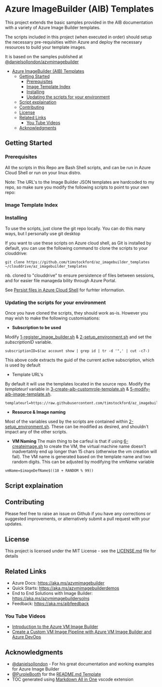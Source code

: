 # Azure ImageBuilder (AIB) Templates

This project extends the basic samples provided in the AIB documentation with a variety of Azure Image Builder templates.

The scripts included in this project (when executed in order) should setup the necessary pre-requisities within Azure and deploy the necessary resources to build your template images.


It is based on the samples published at [@danielsollondon/azvmimagebuilder](https://github.com/danielsollondon/azvmimagebuilder)

- [Azure ImageBuilder (AIB) Templates](#azure-imagebuilder-aib-templates)
  - [Getting Started](#getting-started)
    - [Prerequisites](#prerequisites)
    - [Image Template Index](#image-template-index)
    - [Installing](#installing)
    - [Updating the scripts for your environment](#updating-the-scripts-for-your-environment)
  - [Script explaination](#script-explaination)
  - [Contributing](#contributing)
  - [License](#license)
  - [Related Links](#related-links)
    - [You Tube Videos](#you-tube-videos)
  - [Acknowledgments](#acknowledgments)

## Getting Started

### Prerequisites

All the scripts in this Repo are Bash Shell scripts, and can be run in Azure Cloud Shell or run on your linux distro.

Note: The URL's to the Image Builder JSON templates are hardcoded to my repo, so make sure you modify the following scripts to point to your own repo:

### Image Template Index

### Installing

To use the scripts, just clone the git repo locally.
You can do this many ways, but I personally use git desktop

If you want to use these scripts on Azure cloud shell, as Git is installed by default, you can use the following command to clone the scripts to your clouddrive:

```
git clone https://github.com/timstockford/az_imagebuilder_templates ~/clouddrive/az_imagebuilder_templates

```
nb. cloned to "clouddrive" to ensure persistence of files between sessions, and for easier file manageda bility through Azure Portal.

See [Persist files in Azure Cloud Shell](https://docs.microsoft.com/en-us/azure/cloud-shell/persisting-shell-storage) for furhter information.


### Updating the scripts for your environment

Once you have cloned the scripts, they should work as-is.  However you may wish to make the following customisations:

 - **Subscription to be used**

Modify [1-register_image_builder.sh](1-register_image_builder.sh) & [2-setup_environment.sh](2-setup_environment.sh) and set the *subscriptionID* variable.

```
subscriptionID=$(az account show | grep id | tr -d '",' | cut -c7-)
```
This above code extracts the guid of the current active subscription, which is used by default

  - Template URL's
  
  By default it will use the templates located in the source repo.  Modify the *templateurl* variable in [3-create-aib-customrole-template.sh](3-create-aib-customrole-template.sh) & [5-modify-aib-image-template.sh](5-modify-aib-image-template.sh).
  ```
templateurl=https://raw.githubusercontent.com/timstockford/az_imagebuilder_templates/master/templates/aibRoleImageCreation.json
```

 - **Resource & Image naming**
 
 Most of the variables used by the scripts are contained within [2-setup_environment.sh](2-setup_environment.sh).  These can be modified as desired, and shouldn't impact any of the other scripts.

 - **VM Naming**
 The main thing to be carfeul is that if using [6-createimage.sh](6-createimage.sh) to create the VM, the virtual machine name doesn't inadvertatnly end up longer than 15 chars (otherwise the vm creation will fail).  The VM name is generated based on the template name and two random digits.  This can be adjusted by modifying the *vmName* variable 
 ```
vmName=$imageDefName$((10 + RANDOM % 99))
```

## Script explaination


## Contributing

Please feel free to raise an issue on Github if you have any corrections or suggested improvements, or alternatively submit a pull request with your updates.

## License

This project is licensed under the MIT License - see the [LICENSE.md](./LICENSE.md) file for details

## Related Links

- Azure Docs: https://aka.ms/azvmimagebuilder
- Quick Starts: https://aka.ms/azvmimagebuilderdemos
- End to End Solutions with Image Builder: https://aka.ms/azvmimagebuildersolns
- Feedback: https://aka.ms/aibfeedback

### You Tube Videos
- [Introduction to the Azure VM Image Builder](https://youtu.be/nalr2rHRDew)
- [Create a Custom VM Image Pipeline with Azure VM Image Builder and Azure DevOps](https://youtu.be/lqIA0VHe5Do)


## Acknowledgments

* [@danielsollondon](https://github.com/danielsollondon) - For his great documentation and working examples for Azure Image Builder
* [@PurpleBooth](https://gist.github.com/PurpleBooth) for the [README.md Template](https://gist.github.com/PurpleBooth/109311bb0361f32d87a2)
* TOC generated using [Markdown All in One](https://marketplace.visualstudio.com/items?itemName=yzhang.markdown-all-in-one) vscode extension 
